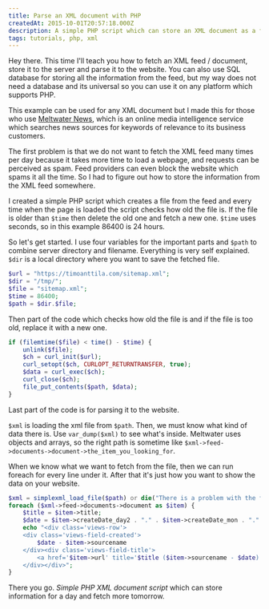 ```yaml
---
title: Parse an XML document with PHP
createdAt: 2015-10-01T20:57:18.000Z
description: A simple PHP script which can store an XML document as a file to the server and use it for the website. Replaces file older than 24 hours.
tags: tutorials, php, xml
---
```


Hey there. This time I'll teach you how to fetch an XML feed / document, store it to the server and parse it to the website. You can also use SQL database for storing all the information from the feed, but my way does not need a database and its universal so you can use it on any platform which supports PHP.

This example can be used for any XML document but I made this for those who use [Meltwater News](https://www.meltwater.com/), which is an online media intelligence service which searches news sources for keywords of relevance to its business customers.

The first problem is that we do not want to fetch the XML feed many times per day because it takes more time to load a webpage, and requests can be perceived as spam. Feed providers can even block the website which spams it all the time. So I had to figure out how to store the information from the XML feed somewhere.

I created a simple PHP script which creates a file from the feed and every time when the page is loaded the script checks how old the file is. If the file is older than `$time` then delete the old one and fetch a new one. `$time` uses seconds, so in this example 86400 is 24 hours.

So let's get started. I use four variables for the important parts and `$path` to combine server directory and filename. Everything is very self explained. `$dir` is a local directory where you want to save the fetched file.

```PHP
$url = "https://timoanttila.com/sitemap.xml";
$dir = "/tmp/";
$file = "sitemap.xml";
$time = 86400;
$path = $dir.$file;
```

Then part of the code which checks how old the file is and if the file is too old, replace it with a new one.

```PHP
if (filemtime($file) < time() - $time) {
    unlink($file);
    $ch = curl_init($url);
    curl_setopt($ch, CURLOPT_RETURNTRANSFER, true);
    $data = curl_exec($ch);
    curl_close($ch);
    file_put_contents($path, $data);
}
```

Last part of the code is for parsing it to the website.

`$xml` is loading the xml file from `$path`. Then, we must know what kind of data there is. Use `var_dump($xml)` to see what's inside. Meltwater uses objects and arrays, so the right path is sometime like `$xml->feed->documents->document->the_item_you_looking_for`.

When we know what we want to fetch from the file, then we can run foreach for every line under it. After that it's just how you want to show the data on your website.

```PHP
$xml = simplexml_load_file($path) or die("There is a problem with the feed.");
foreach ($xml->feed->documents->document as $item) {
    $title = $item->title;
    $date = $item->createDate_day2 . "." . $item->createDate_mon . "." . $item->createDate_year;
    echo "<div class='views-row'>
    <div class='views-field-created'>
        $date - $item->sourcename
    </div><div class='views-field-title'>
        <a href='$item->url' title='$title ($item->sourcename - $date)'>$title</a>
    </div></div>";
}
```

There you go. *Simple PHP XML document script* which can store information for a day and fetch more tomorrow.